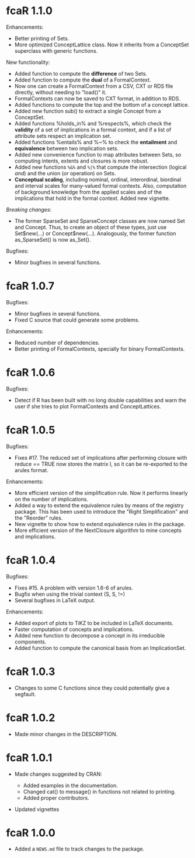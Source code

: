 # fcaR 1.1.0
 
Enhancements: 

* Better printing of Sets.
* More optimized ConceptLattice class. Now it inherits from a ConceptSet superclass with generic functions.

New functionality:

* Added function to compute the __difference__ of two Sets.
* Added function to compute the __dual__ of a FormalContext.
* Now one can create a FormalContext from a CSV, CXT or RDS file directly, without needing to "load()" it.
* FormalContexts can now be saved to CXT format, in addition to RDS.
* Added functions to compute the top and the bottom of a concept lattice.
* Added new function sub() to extract a single Concept from a ConceptSet.
* Added functions %holds_in% and %respects%, which check the __validity__ of a set of implications in a formal context, and if a list of attribute sets respect an implication set.
* Added functions %entails% and %~% to check the __entailment__ and __equivalence__ between two implication sets.
* Added new convenience function to map attributes between Sets, so computing intents, extents and closures is more robust.
* Added new functions `%&%` and `%|%` that compute the intersection (logical _and_) and the union (_or_ operation) on Sets.
* __Conceptual scaling__, including nominal, ordinal, interordinal, biordinal and interval scales for many-valued formal contexts. Also, computation of background knowledge from the applied scales and of the implications that hold in the formal context. Added new vignette.

_Breaking changes_:

* The former SparseSet and SparseConcept classes are now named Set and Concept. Thus, to create an object of these types, just use Set\$new(...) or Concept\$new(...). Analogously, the former function as_SparseSet() is now as_Set().

Bugfixes:

* Minor bugfixes in several functions.

# fcaR 1.0.7

Bugfixes:

* Minor bugfixes in several functions.
* Fixed C source that could generate some problems.

Enhancements:

* Reduced number of dependencies.
* Better printing of FormalContexts, specially for binary FormalContexts.

# fcaR 1.0.6
 
Bugfixes:

* Detect if R has been built with no long double capabilities and warn the user if she tries to plot FormalContexts and ConceptLattices.

# fcaR 1.0.5
 
Bugfixes:

* Fixes #17. The reduced set of implications after performing closure with reduce == TRUE now stores the matrix I, so it can be re-exported to the arules format.

Enhancements:

* More efficient version of the simplification rule. Now it performs linearly on the number of implications.
* Added a way to extend the equivalence rules by means of the registry package. This has been used to introduce the "Right Simplification" and the "Reorder" rules. 
* New vignette to show how to extend equivalence rules in the package.
* More efficient version of the NextClosure algorithm to mine concepts and implications.

# fcaR 1.0.4

Bugfixes:

* Fixes #15. A problem with version 1.6-6 of arules.
* Bugfix when using the trivial context (S, S, !=)
* Several bugfixes in LaTeX output.

Enhancements:

* Added export of plots to TiKZ to be included in LaTeX documents.
* Faster computation of concepts and implications.
* Added new function to decompose a concept in its irreducible components.
* Added function to compute the canonical basis from an ImplicationSet.

# fcaR 1.0.3

* Changes to some C functions since they could potentially give a segfault. 

# fcaR 1.0.2

* Made minor changes in the DESCRIPTION.

# fcaR 1.0.1

* Made changes suggested by CRAN:

  - Added examples in the documentation.
  - Changed cat() to message() in functions not related to printing.
  - Added proper contributors.
  
* Updated vignettes

# fcaR 1.0.0

* Added a `NEWS.md` file to track changes to the package.
